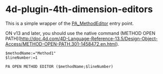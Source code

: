 4d-plugin-4th-dimension-editors
===============================

This is a simple wrapper of the [PA_MethodEditor](http://sources.4d.com/trac/4d_4dpluginapi/wiki/CMU84350.HTM) entry point.

ON v13 and later, you should use the native command (METHOD OPEN PATH](http://doc.4d.com/4D-Language-Reference-13.5/Design-Object-Access/METHOD-OPEN-PATH.301-1458472.en.html).

```
$methodName:="Method1"
$lineNumber:=1

PA OPEN METHOD EDITOR ($methodName;$lineNumber)
```
